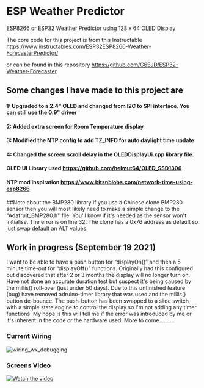 # ESP Weather Predictor
ESP8266 or ESP32 Weather Predictor using 128 x 64 OLED Display

The core code for this project is from this Instructable
https://www.instructables.com/ESP32ESP8266-Weather-ForecasterPredictor/ 

or can be found in this repository
https://github.com/G6EJD/ESP32-Weather-Forecaster

## Some changes I have made to this  project are</br>
#### 1: Upgraded to a 2.4" OLED and changed from I2C to SPI interface. You can still use the 0.9" driver
#### 2: Added extra screen for Room Temperature display
#### 3: Modified the NTP config to add TZ_INFO for auto daylight time update
#### 4: Changed the screen scroll delay in the OLEDDisplayUi.cpp library file.

#### OLED UI Library used  https://github.com/helmut64/OLED_SSD1306
#### NTP mod inspiration https://www.bitsnblobs.com/network-time-using-esp8266 

##Note about the BMP280 library
If you use a Chinese clone BMP280 sensor then you will most likely need to make a simple change to the "Adafruit_BMP280.h" file. You'll know if it's needed as the sensor won't initialise.
The error is on line 32. The clone has a 0x76 address as default so just swap default an ALT values.

## Work in progress (September 19 2021)
I want to be able to have a push button for “displayOn()” and then a 5 minute time-out for “displayOff()” functions. Originally had this configured but discovered that after 2 or 3 months the display will no longer turn on. Have not done an accurate duration test but suspect it's being caused by the millis() roll-over (just under 50 days). Due to this unfinished feature (bug) have  removed adruino-timer library that was used and the millis() button de-bounce. The push-button has been swapped to a slide switch with a simple state engine to control the display so I'm not adding any timer functions. My hope is this will tell me if the error was introduced by me or it's inherent in the code or the hardware used. More to come..........

### Current Wiring
![wiring_wx_debugging](https://user-images.githubusercontent.com/20883620/133909490-cddc6cdd-a888-4a68-8353-54b2fd62e451.jpg)

### Screens Video
[![Watch the video](https://img.youtube.com/vi/-4ZAevAfWxo/maxresdefault.jpg)](https://youtu.be/-4ZAevAfWxo)

